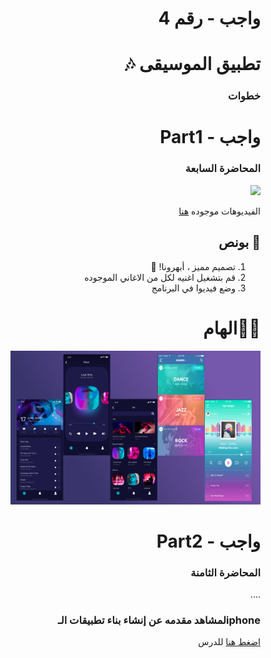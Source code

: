 
<div dir="rtl">
 
# واجب  - رقم 4
# تطبيق الموسيقى 🎶 
 
 
### خطوات 
# واجب  - Part1 
### المحاضرة السابعة
<img src="/Hw4Part1.gif" width="200px">

الفيديوهات  موجوده [هنا](https://app.code.kw/%D8%A8%D8%B1%D9%85%D8%AC%D8%A9-%D8%AA%D8%B7%D8%A8%D9%8A%D9%82%D8%A7%D8%AA-%D8%A7%D9%84%D8%A7%D9%8A%D9%81%D9%88%D9%86-%D9%85%D8%B9-%D8%B3%D9%88%D9%8A%D9%81%D8%AA-Swift-KFAS/ios-%D8%AA%D8%B7%D8%A8%D9%8A%D9%82%D8%A7%D8%AA-%D8%B0%D8%A7%D8%AA-%D9%88%D8%A7%D8%AC%D9%87%D8%A7%D8%AA-%D9%85%D8%AA%D8%B9%D8%AF%D8%AF%D8%A9-KFAS/%D8%AF%D8%B1%D8%B3-%D8%AA%D8%B7%D8%A8%D9%8A%D9%82-%D8%AF%D9%84%D9%8A%D9%84-%D8%A7%D9%84%D9%85%D8%B7%D8%A7%D8%B9%D9%85-KFAS/%D9%85%D9%82%D8%AF%D9%85%D8%A9-%D8%B9%D9%86-%D8%AA%D8%B7%D8%A8%D9%8A%D9%82-%D8%AF%D9%84%D9%8A%D9%84-%D8%A7%D9%84%D9%85%D8%B7%D8%A7%D8%B9%D9%85-KFAS) 

## 🌟 بونص
1. تصميم مميز ، أبهرونا! 🤩  
2. قم بتشغيل اغنيه لكل من الاغاني الموجوده
3. وضع فيديوا في البرنامج

# 🎨✨الهام  
<img src="/musicAppDesign.png" width="400px">

# واجب  - Part2 
### المحاضرة الثامنة
....

### iphoneلمشاهد مقدمه عن إنشاء  بناء تطبيقات الـ 
 [اضغط هنا](https://app.barmej.com/%D8%A8%D8%B1%D9%85%D8%AC%D8%A9-%D8%B3%D9%88%D9%8A%D9%81%D8%AA-%D9%84%D8%A8%D9%86%D8%A7%D8%A1-%D8%AA%D8%B7%D8%A8%D9%8A%D9%82%D8%A7%D8%AA-%D8%A7%D9%84%D8%A2%D9%8A%D9%81%D9%88%D9%86/%D8%A7%D9%84%D9%85%D8%AC%D9%85%D9%88%D8%B9%D8%A7%D8%AA-%D9%88-%D8%A7%D9%84%D8%AA%D8%AD%D9%83%D9%85-%D9%88-%D8%A7%D9%84%D8%AF%D9%88%D8%A7%D9%84-collections-control-functions/%D8%A7%D9%84%D8%AF%D9%88%D8%A7%D9%84-functions/%D8%A7%D9%84%D9%85%D9%82%D8%AF%D9%85%D8%A9-%D9%85%D8%A7-%D9%87%D9%8A-%D8%A7%D9%84%D8%AF%D9%88%D8%A7%D9%84-introduction-to-functions) للدرس



</div>
